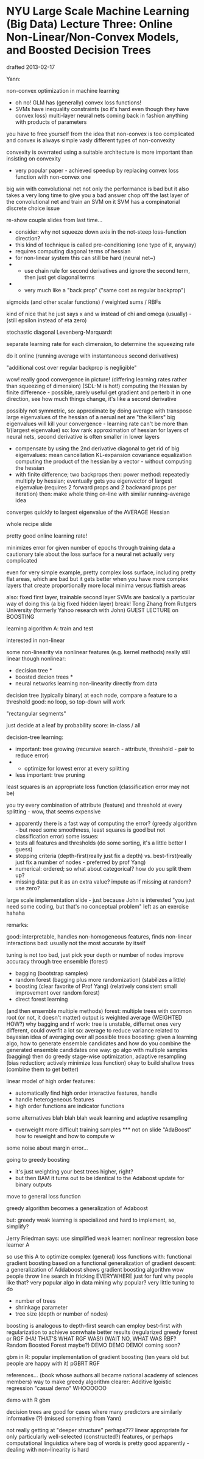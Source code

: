 # NYU Large Scale Machine Learning (Big Data) Lecture Three: Online Non-Linear/Non-Convex Models, and Boosted Decision Trees

drafted 2013-02-17

Yann:

non-convex optimization in machine learning
- oh no! GLM has (generally) convex loss functions!
- SVMs have inequality constraints (so it's hard even though they
have convex loss)
multi-layer neural nets coming back in fashion
anything with products of parameters

you have to free yourself from the idea that non-convex is too
complicated and convex is always simple
vasly different types of non-convexity

convexity is overrated
using a suitable architecture is more important than insisting on convexity
- very popular paper - achieved speedup by replacing convex loss
function with non-convex one

big win with convolutional net
not only the performance is bad but it also takes a very long time to
give you a bad answer
chop off the last layer of the convolutional net and train an SVM on it
SVM has a compinatorial discrete choice issue

re-show couple slides from last time...
- consider: why not squeeze down axis in the not-steep loss-function direction?
- this kind of technique is called pre-conditioning (one type of it, anyway)
- requires computing diagonal terms of hessian
- for non-linear system this can still be hard (neural net~)
- - use chain rule for second derivatives and ignore the second term,
then just get diagonal terms
- - very much like a "back prop" ("same cost as regular backprop")

sigmoids (and other scalar functions) / weighted sums / RBFs

kind of nice that he just says x and w instead of chi and omega
(usually) - (still epsilon instead of eta zero)

stochastic diagonal Levenberg-Marquardt

separate learning rate for each dimension, to determine the squeezing rate

do it online (running average with instantaneous second derivatives)

"additional cost over regular backprop is negligible"

wow! really good convergence in picture! (differing learning rates
rather than squeezing of dimension) (SDL-M is hot!)
computing the Hessian by finite difference - possible, rarely useful
get gradient and perterb it in one direction, see how much things
change, it's like a second derivative

possibly not symmetric, so: approximate by doing average with transpose
large eigenvalues of the hessian of a nerual net are "the killers"
big eigenvalues will kill your convergence - learning rate can't be
more than 1/(largest eigenvalue)
so: low rank approximation of hessian
for layers of neural nets, second derivative is often smaller in lower layers
- compensate by using the 2nd derivative diagonal
to get rid of big eigenvalues:
mean cancellation
KL-expansion
covariance equalization
computing the product of the hessian by a vector - without computing the hessian
- with finite difference; two backprops
then: power method: repeatedly multiply by hessian; eventually gets
you eigenvector of largest eigenvalue
(requires 2 forward props and 2 backward props per iteration)
then: make whole thing on-line with similar running-average idea

converges quickly to largest eigenvalue of the AVERAGE Hessian

whole recipe slide

pretty good online learning rate!

minimizes error for given number of epochs through training data
a cautionary tale about the loss surface for a neural net
actually very complicated

even for very simple example, pretty complex loss surface, including
pretty flat areas, which are bad
but it gets better when you have more complex layers that create
proportionally more local minima versus flattish areas

also: fixed first layer, trainable second layer
SVMs are basically a particular way of doing this (a big fixed hidden layer)
break!
Tong Zhang from Rutgers University (formerly Yahoo research with John)
GUEST LECTURE on BOOSTING

learning algorithm A: train and test

interested in non-linear

some non-linearity via nonlinear features (e.g. kernel methods)
really still linear though
nonlinear:
- decision tree *
- boosted decion trees *
- neural networks
learning non-linearity directly from data

decision tree (typically binary) at each node, compare a feature to a threshold
good: no loop, so top-down will work

"rectangular segments"

just decide at a leaf by probability score: in-class / all

decision-tree learning:
- important: tree growing (recursive search - attribute, threshold -
pair to reduce error)
- - optimize for lowest error at every splitting
- less important: tree pruning

least squares is an appropriate loss function (classification error may not be)

you try every combination of attribute (feature) and threshold at
every splitting - wow, that seems expensive
- apparently there is a fast way of computing the error? (greedy
algorithm - but need some smoothness, least squares is good but not
classification error)
some issues:
- tests all features and thresholds (do some sorting, it's a little
better I guess)
- stopping criteria (depth-first(really just fix a depth) vs.
best-first(really just fix a number of nodes - preferred by prof Yang)
- numerical: ordered; so what about categorical? how do you split them up?
- missing data: put it as an extra value? impute as if missing at
random? use zero?

large scale implementation slide - just because John is interested
"you just need some coding, but that's no conceptual problem"
left as an exercise hahaha

remarks:

good: interpretable, handles non-homogeneous features, finds
non-linear interactions
bad: usually not the most accurate by itself

tuning is not too bad, just pick your depth or number of nodes
improve accuracy through tree ensemble (forest)
- bagging (bootstrap samples)
- random forest (bagging plus more randomization) (stabilizes a little)
- boosting (clear favorite of Prof Yang) (relatively consistent small
improvement over random forest)
- direct forest learning

(and then ensemble multiple methods)
forest: multiple trees with common root (or not, it doesn't matter)
output is weighted average (WEIGHTED HOW?)
why bagging and rf work:
tree is unstable, differnet ones very different, could overfit a lot
so: average to reduce variance
related to bayesian idea of averaging over all possible trees
boosting:
given a learning algo, how to generate ensemble candidates and how do
you combine the generated ensemble candidates
one way: go algo with multiple samples (bagging) then do greedy
stage-wise optimization, adaptive resampling (bias reduction; actively
minimize loss function)
okay to build shallow trees (combine them to get better)

linear model of high order features:
- automatically find high order interactive features, handle
- handle heterogeneous features
- high order functions are indicator functions

some alternatives blah blah blah
weak learning and adaptive resampling
- overweight more difficult training samples *** not on slide
"AdaBoost" how to reweight and how to compute w

some noise about margin error...

going to greedy boosting
- it's just weighting your best trees higher, right?
- but then BAM it turns out to be identical to the Adaboost update
for binary outputs

move to general loss function

greedy algorithm becomes a generalization of Adaboost

but: greedy weak learning is specialized and hard to implement, so, simplify?

Jerry Friedman says: use simplified weak learner: nonlinear regression
base learner A

so use this A to optimize complex (general) loss functions
with: functional gradient boosting based on a functional
generalization of gradient descent: a generalization of Addaboost
shows gradient boosting algorithm
wow people throw line search in fricking EVERYWHERE just for fun!
why people like that? very popular algo in data mining
why popular? very little tuning to do
- number of trees
- shrinkage parameter
- tree size (depth or number of nodes)

boosting is analogous to depth-first search
can employ best-first with regularization to achieve somwhate better
results (regularized greedy forest or RGF (HA! THAT'S WHAT RGF WAS!)
(WAIT NO, WHAT WAS RBF? Random Boosted Forest maybe?)
DEMO DEMO DEMO! coming soon?

gbm in R: popular implementation of gradient boosting (ten years old
but people are happy with it)
pGBRT
RGF

references... (book whose authors all became national academy of
sciences members)
way to make greedy algorithm clearer: Additive lgoistic regression
"casual demo" WHOOOOOO

demo with R gbm

decision trees are good for cases where many predictors are similarly
informative (?) (missed something from Yann)

not really getting at "deeper structure" perhaps???
linear appropriate for only particularly well-selected (constructed?)
features, or perhaps computational linguistics where bag of words is
pretty good apparently - dealing with non-linearity is hard
